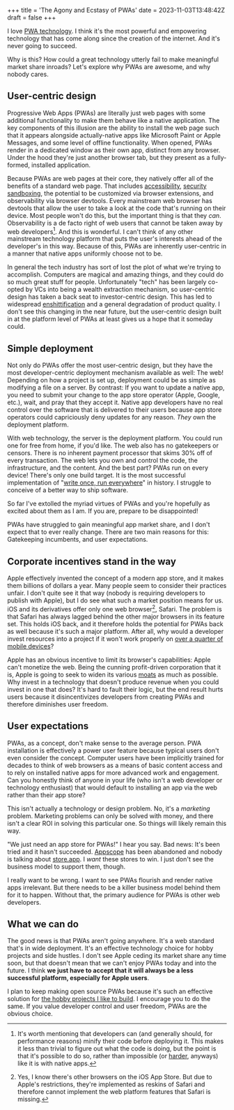 +++
title = 'The Agony and Ecstasy of PWAs'
date = 2023-11-03T13:48:42Z
draft = false
+++

I love [PWA technology](https://developer.mozilla.org/en-US/docs/Web/Progressive_web_apps). I think it's the most powerful and empowering technology that has come along since the creation of the internet. And it's never going to succeed.

Why is this? How could a great technology utterly fail to make meaningful market share inroads? Let's explore why PWAs are awesome, and why nobody cares.

## User-centric design

Progressive Web Apps (PWAs) are literally just web pages with some additional functionality to make them behave like a native application. The key components of this illusion are the ability to install the web page such that it appears alongside actually-native apps like Microsoft Paint or Apple Messages, and some level of offline functionality. When opened, PWAs render in a dedicated window as their own app, distinct from any browser. Under the hood they're just another browser tab, but they present as a fully-formed, installed application.

Because PWAs are web pages at their core, they natively offer all of the benefits of a standard web page. That includes [accessibility](https://developer.mozilla.org/en-US/docs/Web/Accessibility), [security sandboxing](https://wiki.mozilla.org/Security/Sandbox#Overview), the potential to be customized via browser extensions, and observability via browser devtools. Every mainstream web browser has devtools that allow the user to take a look at the code that's running on their device. Most people won't do this, but the important thing is that they _can_. Observability is a de facto right of web users that cannot be taken away by web developers[^1]. And this is wonderful. I can't think of any other mainstream technology platform that puts the user's interests ahead of the developer's in this way. Because of this, PWAs are inherently user-centric in a manner that native apps uniformly choose not to be.

[^1]: It's worth mentioning that developers can (and generally should, for performance reasons) minify their code before deploying it. This makes it less than trivial to figure out what the code is doing, but the point is that it's possible to do so, rather than impossible (or [harder](https://www.nowsecure.com/blog/2021/09/08/basics-of-reverse-engineering-ios-mobile-apps/), anyways) like it is with native apps.

In general the tech industry has sort of lost the plot of what we're trying to accomplish. Computers are magical and amazing things, and they could do so much great stuff for people. Unfortunately "tech" has been largely co-opted by VCs into being a wealth extraction mechanism, so user-centric design has taken a back seat to investor-centric design. This has led to widespread [enshittification](https://en.wikipedia.org/wiki/Enshittification) and a general degradation of product quality. I don't see this changing in the near future, but the user-centric design built in at the platform level of PWAs at least gives us a hope that it someday could.

## Simple deployment

Not only do PWAs offer the most user-centric design, but they have the most developer-centric deployment mechanism available as well: The web! Depending on how a project is set up, deployment could be as simple as modifying a file on a server. By contrast: If you want to update a native app, you need to submit your change to the app store operator (Apple, Google, etc.), wait, and pray that they accept it. Native app developers have no real control over the software that is delivered to their users because app store operators could capriciously deny updates for any reason. _They_ own the deployment platform.

With web technology, the server is the deployment platform. You could run one for free from home, if you'd like. The web also has no gatekeepers or censors. There is no inherent payment processor that skims 30% off of every transaction. The web lets you own and control the code, the infrastructure, and the content. And the best part? PWAs run on every device! There's only one build target. It is the most successful implementation of "[write once, run everywhere](https://en.wikipedia.org/wiki/Write_once,_run_anywhere)" in history. I struggle to conceive of a better way to ship software.

So far I've extolled the myriad virtues of PWAs and you're hopefully as excited about them as I am. If you are, prepare to be disappointed!

PWAs have struggled to gain meaningful app market share, and I don't expect that to ever really change. There are two main reasons for this: Gatekeeping incumbents, and user expectations.

## Corporate incentives stand in the way

Apple effectively invented the concept of a modern app store, and it makes them billions of dollars a year. Many people seem to consider their practices unfair. I don't quite see it that way (nobody is requiring developers to publish with Apple), but I do see what such a market position means for us. iOS and its derivatives offer only one web browser[^2], Safari. The problem is that Safari has always lagged behind the other major browsers in its feature set. This holds iOS back, and it therefore holds the potential for PWAs back as well because it's such a major platform. After all, why would a developer invest resources into a project if it won't work properly on [over a quarter of mobile devices](https://www.statista.com/statistics/272698/global-market-share-held-by-mobile-operating-systems-since-2009/)?

[^2]: Yes, I know there's other browsers on the iOS App Store. But due to Apple's restrictions, they're implemented as reskins of Safari and therefore cannot implement the web platform features that Safari is missing.

Apple has an obvious incentive to limit its browser's capabilities: Apple can't monetize the web. Being the cunning profit-driven corporation that it is, Apple is going to seek to widen its various [moats](https://www.investopedia.com/ask/answers/05/economicmoat.asp) as much as possible. Why invest in a technology that doesn't produce revenue when you could invest in one that does? It's hard to fault their logic, but the end result hurts users because it disincentivizes developers from creating PWAs and therefore diminishes user freedom.

## User expectations

PWAs, as a concept, don't make sense to the average person. PWA installation is effectively a power user feature because typical users don't even consider the concept. Computer users have been implicitly trained for decades to think of web browsers as a means of basic content access and to rely on installed native apps for more advanced work and engagement. Can you honestly think of anyone in your life (who isn't a web developer or technology enthusiast) that would default to installing an app via the web rather than their app store?

This isn't actually a technology or design problem. No, it's a _marketing_ problem. Marketing problems can only be solved with money, and there isn't a clear ROI in solving this particular one. So things will likely remain this way.

"We just need an app store for PWAs!" I hear you say. Bad news: It's been tried and it hasn't succeeded. [Appscope](https://appsco.pe/) has been abandoned and nobody is talking about [store.app](https://store.app/). I _want_ these stores to win. I just don't see the business model to support them, though.

I really want to be wrong. I want to see PWAs flourish and render native apps irrelevant. But there needs to be a killer business model behind them for it to happen. Without that, the primary audience for PWAs is other web developers.

## What we can do

The good news is that PWAs aren't going anywhere. It's a web standard that's in wide deployment. It's an effective technology choice for hobby projects and side hustles. I don't see Apple ceding its market share any time soon, but that doesn't mean that we can't enjoy PWAs today and into the future. I think **we just have to accept that it will always be a less successful platform, especially for Apple users**.

I plan to keep making open source PWAs because it's such an effective solution for [the hobby projects I like to build](https://github.com/jeremyckahn/). I encourage you to do the same. If you value developer control and user freedom, PWAs are the obvious choice.
